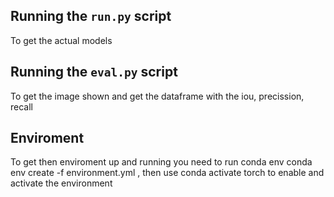 ## Running the `run.py` script

To get the actual models


## Running the `eval.py` script

To get the image shown and get the dataframe with the iou, precission, recall

## Enviroment

To get then enviroment up and running you need to run conda env conda env create -f environment.yml
, then use conda activate torch to enable and activate the environment